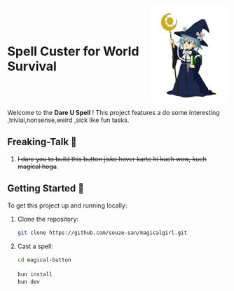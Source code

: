 <div style="display: flex; justify-content: space-between; align-items: center;">
 
<h1>Spell Custer for World Survival</h1>

<img src="./magical-button/public/maho.png" alt="Magical Hover" >

</div>

Welcome to the **Dare U Spell** ! This project features a do some interesting ,trivial,nonsense,weird ,sick like fun tasks.

## Freaking-Talk 🦑

1. ~~I dare you to build this button jisko hover karte hi kuch wow, kuch magical hoga~~.

## Getting Started 🪼

To get this project up and running locally:

1. Clone the repository:

   ```bash
   git clone https://github.com/souze-san/magicalgirl.git
   ```

2. Cast a spell:

   ```bash
   cd magical-button

   bun install
   bun dev
   ```
